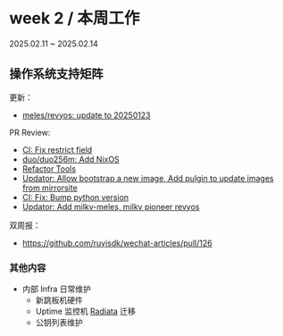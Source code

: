 # week 2 / 本周工作

2025.02.11 ~ 2025.02.14

## 操作系统支持矩阵

更新：

- [meles/revyos: update to 20250123](https://github.com/ruyisdk/support-matrix/pull/160)

PR Review:

- [CI: Fix restrict field](https://github.com/ruyisdk/support-matrix/pull/156)
- [duo/duo256m: Add NixOS](https://github.com/ruyisdk/support-matrix/pull/157)
- [Refactor Tools](https://github.com/ruyisdk/support-matrix/pull/158)
- [Updator: Allow bootstrap a new image, Add pulgin to update images from mirrorsite](https://github.com/ruyisdk/support-matrix/pull/159)
- [CI: Fix: Bump python version](https://github.com/ruyisdk/support-matrix/pull/161)
- [Updator: Add milkv-meles, milkv pioneer revyos](https://github.com/ruyisdk/support-matrix/pull/162)

双周报：
- https://github.com/ruyisdk/wechat-articles/pull/126

### 其他内容

- 内部 Infra 日常维护
    - 新跳板机硬件
    - Uptime 监控机 [Radiata](https://radiata.kevinmx.top) 迁移
    - 公钥列表维护